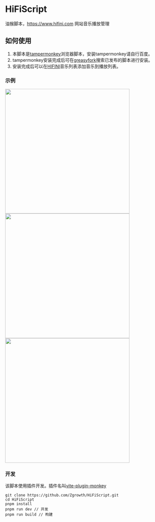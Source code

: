 # HiFiScript

油猴脚本，https://www.hifini.com 网站音乐播放管理

## 如何使用

1. 本脚本是[tampermonkey](https://www.tampermonkey.net/index.php?version=4.14&ext=dhdg&show=dhdg)浏览器脚本，安装tampermonkey请自行百度。
2. tampermonkey安装完成后可在[greasyfork](https://greasyfork.org/zh-CN/scripts/443369-hifini%E9%9F%B3%E4%B9%90%E6%92%AD%E6%94%BE%E7%AE%A1%E7%90%86)搜索已发布的脚本进行安装。
3. 安装完成后可以在[HIFINI](https://www.hifini.com/)音乐列表添加音乐到播放列表。

### 示例

<div style="display: flex;flex-wrap: wrap;">
  <img src="https://cdn.jsdelivr.net/gh/Zgrowth/image@master/20240705/image.231qwpf5xs.png" width="400" />
  <img src="https://cdn.jsdelivr.net/gh/Zgrowth/image@master/20240705/image.51e107oxas.webp" width="400" />
  <img src="https://cdn.jsdelivr.net/gh/Zgrowth/image@master/20240705/image.73tto9ogzs.webp" width="400" />
</div>

### 开发

<p>该脚本使用插件开发。插件名叫<a href="https://github.com/lisonge/vite-plugin-monkey/tree/main">vite-plugin-monkey</a></p>

```
git clone https://github.com/Zgrowth/HiFiScript.git
cd HiFiScript
pnpm install
pnpm run dev // 开发
pnpm run build // 构建
```






